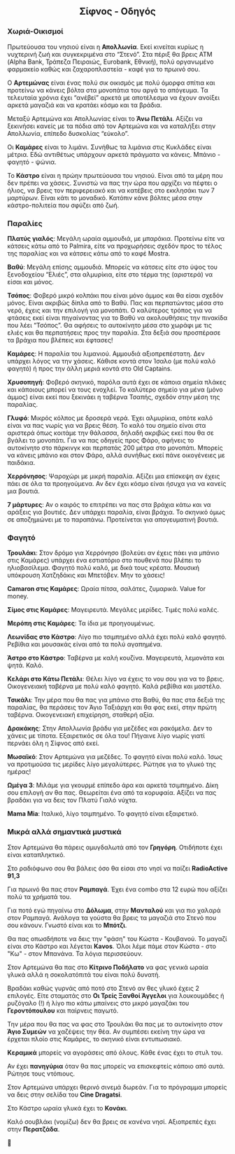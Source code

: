 <link rel="stylesheet" type="text/css" href="../style.css" />
<link href="https://fonts.googleapis.com/css?family=Roboto+Slab:300&amp;subset=greek" rel="stylesheet">
<h2 align="center">Σίφνος - Οδηγός</h2>

### Χωριά-Οικισμοί

Πρωτεύουσα του νησιού είναι η **Απολλωνία**. Εκεί κινείται κυρίως η νυχτερινή ζωή και συγκεκριμένα στο “Στενό”. Στα πέριξ θα βρεις ΑΤΜ (Alpha Bank, Τράπεζα Πειραιώς, Eurobank, Εθνική), πολύ οργανωμένο φαρμακείο καθώς και ζαχαροπλαστεία - καφέ για το πρωινό σου.

Ο **Αρτεμώνας** είναι ένας πολύ σικ οικισμός με πολύ όμορφα σπίτια και προτείνω να κάνεις βόλτα στα μονοπάτια του αργά το απόγευμα. Τα τελευταία χρόνια έχει “ανέβεί” αρκετά με αποτέλεσμα να έχουν ανοίξει αρκετά μαγαζιά και να κρατάει κόσμο και τα βράδια.

Μεταξύ Αρτεμώνα και Απολλωνίας είναι το **Άνω Πετάλι**. Αξίζει να ξεκινήσει κανείς με τα πόδια από τον Αρτεμώνα και να καταλήξει στην Απολλωνία, επίπεδο δυσκολίας “εύκολο”.

Οι **Καμάρες** είναι το λιμάνι. Συνήθως τα λιμάνια στις Κυκλάδες είναι μέτρια. Εδώ αντιθέτως υπάρχουν αρκετά πράγματα να κάνεις. Μπάνιο - φαγητό - ψώνια.

Το **Κάστρο** είναι η πρώην πρωτεύουσα του νησιού. Είναι από τα μέρη που δεν πρέπει να χάσεις. Συνιστώ να πας την ώρα που αρχίζει να πέφτει ο ήλιος, να βρεις τον περιφερειακό και να κατέβεις στο εκκλησάκι των 7 μαρτύρων. Είναι κάτι το μοναδικό. Κατόπιν κάνε βόλτες μέσα στην κάστρο-πολιτεία που σφύζει από ζωή.  


### Παραλίες

**Πλατύς γιαλός**: Μεγάλη ωραία αμμουδιά, με μπαράκια. Προτείνω είτε να κάτσεις κάτω από το Palmira, είτε να προχωρήσεις σχεδόν προς το τέλος της παραλίας και να κάτσεις κάτω από το καφέ Mostra.

**Βαθύ**: Μεγάλη επίσης αμμουδιά. Μπορείς να κάτσεις είτε στο ύψος του ξενοδοχείου “Ελιές”, στα αλμυρίκια, είτε στο τέρμα της (αριστερά) να είσαι και μόνος.

**Τσόπος**: Φοβερό μικρό κολπάκι που είναι μόνο άμμος και θα είσαι σχεδόν μόνος. Είναι ακριβώς δίπλα από το Βαθύ. Πας και περπατώντας μέσα στο νερό, έχεις και την επιλογή για μονοπάτι. Ο καλύτερος τρόπος για να φτάσεις εκεί είναι πηγαίνοντας για το Βαθύ να ακολουθήσεις την πινακίδα που λέει “Τσόπος”. Θα αφήσεις το αυτοκίνητο μέσα στο χωράφι με τις ελιές και θα περπατήσεις προς την παραλία. Στα δεξιά σου προσπέρασε τα βράχια που βλέπεις και έφτασες!

**Καμάρες**: Η παραλία του λιμανιού. Αμμουδιά αξιοπρεπέστατη. Δεν υπάρχει λόγος να την χάσεις. Κάθισε κοντά στον Ίσαλο (με πολύ καλό φαγητό) ή προς την άλλη μεριά κοντά στο Old Captains.

**Χρυσοπηγή**: Φοβερό σκηνικό, παρόλα αυτά έχει σε κάποια σημεία πλάκες και κάποιους μπορεί να τους ενοχλεί. Το καλύτερο σημείο για μένα (μόνο άμμος) είναι εκεί που ξεκινάει η ταβέρνα Τσαπής, σχεδόν στην μέση της παραλίας.

**Γλυφό**: Μικρός κόλπος με δροσερά νερά. Έχει αλμυρίκια, οπότε καλό είναι να πας νωρίς για να βρεις θέση. Το καλό του σημείο είναι στα αριστερά όπως κοιτάμε την θάλασσα, δηλαδή ακριβώς εκεί που θα σε βγάλει το μονοπάτι. Για να πας οδηγείς προς Φάρο, αφήνεις το αυτοκίνητο στο πάρκινγκ και περπατάς 200 μέτρα στο μονοπάτι. Μπορείς να κάνεις μπάνιο και στον Φάρο, αλλά συνήθως εκεί πάνε οικογένειες με παιδάκια.

**Χερρόνησος**: Ψαροχώρι με μικρή παραλία. Αξίζει μια επίσκεψη αν έχεις πάει σε όλα τα προηγούμενα. Αν δεν έχει κόσμο είναι ήσυχα για να κανείς μια βουτιά.  

**7 μάρτυρες**: Αν ο καιρός το επιτρέπει να πας στα βράχια κάτω και να αράξεις για βουτιές. Δεν υπάρχει παραλία, είναι βράχια. Το σκηνικό όμως σε αποζημιώνει με το παραπάνω. Προτείνεται για απογευματινή βουτιά.


### Φαγητό

**Τρουλάκι**: Στον δρόμο για Χερρόνησο (βολεύει αν έχεις πάει για μπάνιο στις Καμάρες) υπάρχει ένα εστιατόριο στο πουθενά που βλέπει το ηλιοβασίλεμα. Φαγητό πολύ καλό, με δικά τους κρέατα. Μουσική υπόκρουση Χατζηδάκις και Μπετόβεν. Μην το χάσεις!

**Camaron στις Καμάρες**: Ωραία πίτσα, σαλάτες, ζυμαρικά. Value for money.

**Σίμος στις Καμάρες**: Μαγειρευτά. Μεγάλες μερίδες. Τιμές πολύ καλές.

**Μερόπη στις Καμάρες**: Τα ίδια με προηγουμένως.

**Λεωνίδας στο Κάστρο**: Λίγο πιο τσιμπημένο αλλά έχει πολύ καλό φαγητό. Ρεβίθια και μουσακάς είναι από τα πολύ αγαπημένα.

**Άστρο στο Κάστρο**: Ταβέρνα με καλή κουζίνα. Μαγειρευτά, λεμονάτα και ψητά. Καλό.

**Κελάρι στο Κάτω Πετάλι**: Θέλει λίγο να έχεις το νου σου για να το βρεις. Οικογενειακή ταβέρνα με πολύ καλό φαγητό. Καλά ρεβίθια και μαστέλο.

**Τσικάλι**: Την μέρα που θα πας για μπάνιο στο Βαθύ, θα πας στα δεξιά της παραλίας, θα περάσεις τον Άγιο Ταξιάρχη και θα φας εκεί, στην πρώτη ταβέρνα. Οικογενειακή επιχείρηση, σταθερή αξία.  

**Δρακάκης**: Στην Απολλωνία βράδυ για μεζέδες και ρακόμελα.  Δεν το χάνεις με τίποτα. Εξαιρετικός σε όλα του! Πήγαινε λίγο νωρίς γιατί περνάει όλη η Σίφνος από εκεί.

**Μωσαϊκό**: Στον Αρτεμώνα για μεζέδες. Το φαγητό είναι πολύ καλό. Ίσως να προτιμούσα τις μερίδες λίγο μεγαλύτερες. Ρώτησε για το γλυκό της ημέρας!

**Ωμέγα 3**: Μιλάμε για γκουρμέ επίπεδο άρα και αρκετά τσιμπημένο. Δίκη σου επιλογή αν θα πας. Θεωρείται ένα από τα κορυφαία. Αξίζει να πας βραδάκι για να δεις τον Πλατύ Γιαλό νύχτα.

**Mama Mia**: Ιταλικό, λίγο τσιμπημένο. Το φαγητό είναι εξαιρετικό.


### Μικρά αλλά σημαντικά μυστικά

Στον Αρτεμώνα θα πάρεις αμυγδαλωτά από τον **Γρηγόρη**. Οτιδήποτε έχει είναι καταπληκτικό.

Στο ραδιόφωνο σου θα βάλεις όσο θα είσαι στο νησί να παίζει **RadioActive 91,3**

Για πρωινό θα πας στον **Ραμπαγά**. Έχει ένα combo στα 12 ευρώ που αξίζει πολύ τα χρήματά του.

Για ποτό εγώ πηγαίνω στο **Δόλωμα**, στην **Μανταλού** και για πιο χαλαρά στον Ραμπαγά. Ανάλογα τα γούστα θα βρεις τα μαγαζιά στο Στενό που σου κάνουν. Γνωστό είναι και το **Μπότζι**.

Θα πας οπωσδήποτε να δεις την "φάση" του Κώστα - Κουβανού. Το μαγαζί είναι στο Κάστρο και λέγεται **Κavos**. Όλοι λέμε πάμε στον Κώστα - στο "Κω" - στον Μπανάνα. Τα λόγια περισσεύουν.

Στον Αρτεμώνα θα πας στο **Κίτρινο Ποδήλατο** να φας γενικά ωραία γλυκά αλλά η σοκολατόπιτά του είναι πολύ δυνατή.

Βραδάκι καθώς γυρνάς από ποτό στο Στενό αν θες γλυκό έχεις 2 επιλογές. Είτε σταματάς στο **Οι Τρείς Ξανθοί Άγγελοι** για λουκουμάδες ή ρυζόγαλο (!) ή λίγο πιο κάτω μπαίνεις στο μικρό μαγαζάκι του **Γεροντόπουλου** και παίρνεις παγωτό.

Την μέρα που θα πας να φας στο Τρουλάκι θα πας με το αυτοκίνητο στον **Άγιο Συμεών** να χαζέψεις την θέα. Αν συμπέσει εκείνη την ώρα να έρχεται πλοίο στις Καμάρες, το σκηνικό είναι εντυπωσιακό.

**Κεραμικά** μπορείς να αγοράσεις από όλους. Κάθε ένας έχει το στυλ του.

Αν έχει **πανηγύρια** όταν θα πας μπορείς να επισκεφτείς κάποιο από αυτά. Ρώτησε τους ντόπιους.

Στον Αρτεμώνα υπάρχει θερινό σινεμά δωρεάν. Για το πρόγραμμα μπορείς να δεις στην σελίδα του **Cine Dragatsi**.

Στο Κάστρο ωραία γλυκά έχει το **Κονάκι**.

Καλό σουβλάκι (νομίζω) δεν θα βρεις σε κανένα νησί. Αξιοπρεπές έχει στην **Περατζάδα**.

 :blue_heart:
